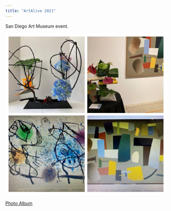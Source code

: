 ```yaml
---
title: "ArtAlive 2021"
---
```


San Diego Art Museum event. 

<img src="/assets/images/artalive2.jpg" alt="" class="full">


<a href="https://photos.app.goo.gl/u5keQwiwCgJv3jK27"  >Photo Album </a>



